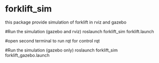 # forklift_sim
this package provide simulation of forklift in rviz and gazebo

#Run the simulation (gazebo and rviz)
roslaunch forklift_sim forklift.launch

#open second terminal to run rqt for control
rqt

#Run the simulation (gazebo only)
roslaunch forklift_sim forklift_gazebo.launch

